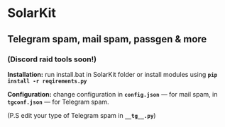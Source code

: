 # SolarKit
## **Telegram spam, mail spam, passgen & more**

### **(Discord raid tools soon!)**

 **Installation:** run install.bat in SolarKit folder or install modules using **```pip install -r reqirements.py```**

 **Configuration:** change configuration in **```config.json```** — for mail spam, in **```tgconf.json```** — for Telegram spam.

(P.S edit your type of Telegram spam in **```__tg__.py```**)

~~~ **For passgen tool run ```python __passgen__.py -h (or --help)```** ~~~
